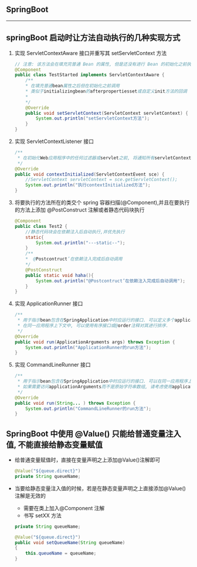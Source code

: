 ## SpringBoot

---

## springBoot 启动时让方法自动执行的几种实现方式

1. 实现 ServletContextAware 接口并重写其 setServletContext 方法

   ```java
   // 注意: 该方法会在填充完普通 Bean 的属性, 但是还没有进行 Bean 的初始化之前执行　
   @Component
   public class TestStarted implements ServletContextAware {
       /**
       * 在填充普通bean属性之后但在初始化之前调用
       * 类似于initializingbean的afterpropertiesset或自定义init方法的回调
       *
       */
       @Override
       public void setServletContext(ServletContext servletContext) {
           System.out.println("setServletContext方法");
       }
   }
   ```

2. 实现 ServletContextListener 接口

   ```java
   /**
    * 在初始化Web应用程序中的任何过滤器或servlet之前, 将通知所有servletContextListener上下文初始化.
    */
   @Override
   public void contextInitialized(ServletContextEvent sce) {
       //ServletContext servletContext = sce.getServletContext();
       System.out.println("执行contextInitialized方法");
   }
   ```

3. 将要执行的方法所在的类交个 spring 容器扫描(@Component),并且在要执行的方法上添加 @PostConstruct 注解或者静态代码块执行

   ```java
   @Component
   public class Test2 {
       //静态代码块会在依赖注入后自动执行,并优先执行
       static{
           System.out.println("---static--");
       }
       /**
       *  @Postcontruct’在依赖注入完成后自动调用
       */
       @PostConstruct
       public static void haha(){
           System.out.println("@Postcontruct’在依赖注入完成后自动调用");
       }
   }
   ```

4. 实现 ApplicationRunner 接口

   ```java
   /**
    * 用于指示bean包含在SpringApplication中时应运行的接口. 可以定义多个applicationrunner bean
    * 在同一应用程序上下文中, 可以使用有序接口或@order注释对其进行排序.
    */
   @Override
   public void run(ApplicationArguments args) throws Exception {
       System.out.println("ApplicationRunner的run方法");
   }
   ```

5. 实现 CommandLineRunner 接口
   ```java
   /**
    * 用于指示bean包含在SpringApplication中时应运行的接口. 可以在同一应用程序上下文中定义多个commandlinerunner bean, 并且可以使用有序接口或@order注释对其进行排序.
    * 如果需要访问applicationArguments而不是原始字符串数组, 请考虑使用applicationrunner.
    */
   @Override
   public void run(String... ) throws Exception {
       System.out.println("CommandLineRunner的run方法");
   }
   ```

## SpringBoot 中使用 @Value() 只能给普通变量注入值, 不能直接给静态变量赋值

- 给普通变量赋值时，直接在变量声明之上添加@Value()注解即可
  ```java
  @Value("${queue.direct}")
  private String queueName;
  ```
- 当要给静态变量注入值的时候，若是在静态变量声明之上直接添加@Value()注解是无效的

  - 需要在类上加入@Component 注解
  - 书写 setXX 方法

  ```java
  private String queueName;

  @Value("${queue.direct}")
  public void setQueueName(String queueName)
  {
      this.queueName = queueName;
  }
  ```
